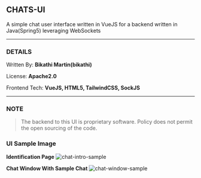 ## CHATS-UI
A simple chat user interface written in VueJS for a backend written in Java(Spring5) leveraging WebSockets

***
### DETAILS
Written By: **Bikathi Martin(bikathi)**

License: **Apache2.0**

Frontend Tech: **VueJS, HTML5, TailwindCSS, SockJS**
***

### NOTE
> The backend to this UI is proprietary software. Policy does not permit 
> the open sourcing of the code.

### UI Sample Image
**Identification Page**
![chat-intro-sample](https://github.com/bikathi/hh-chats/assets/98804363/78940c13-5ec9-4fe1-92c6-05a65dbbe86b)

**Chat Window With Sample Chat**
![chat-window-sample](https://github.com/bikathi/hh-chats/assets/98804363/f0d65fa6-da4c-4ac1-b206-df755e713d20)
